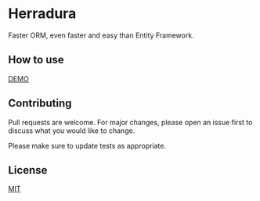 # Herradura

Faster ORM, even faster and easy than Entity Framework.

## How to use
[DEMO](https://github.com/fmaestre/DemoHerradura/)

## Contributing
Pull requests are welcome. For major changes, please open an issue first to discuss what you would like to change.

Please make sure to update tests as appropriate.

## License
[MIT](https://choosealicense.com/licenses/mit/)
